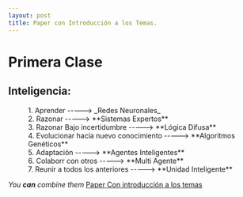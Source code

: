 ```yaml
---
layout: post
title: Paper con Introducción a los Temas. 
---
```

# Primera Clase

## Inteligencia:

<dl>
    <dd> 1. Aprender                              -----> _Redes Neuronales_ </dd>
    <dd> 2. Razonar                               -----> **Sistemas Expertos** </dd>
    <dd> 3. Razonar Bajo incertidumbre            -----> **Lógica Difusa** </dd>
    <dd> 4. Evolucionar hacia nuevo conocimiento  -----> **Algoritmos Genéticos** </dd>
    <dd> 5. Adaptación                            -----> **Agentes Inteligentes** </dd>
    <dd> 6. Colaborr con otros                    -----> **Multi Agente** </dd>
    <dd> 7. Reunir a todos los anteriores         -----> **Unidad Inteligente** </dd>
</dl>   
 
 _You **can** combine them_
[Paper Con introducción a los temas](https://drive.google.com/file/d/1IdRAVH1eonpOmnhLFMcHota_5FrMthvc/view?usp=sharing)
    
